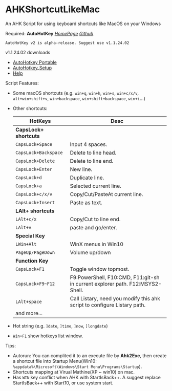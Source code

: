 # AHKShortcutLikeMac
An AHK Script for using keyboard shortcuts like MacOS on your Windows


Required: **AutoHotKey** [_HomePage_](https://www.autohotkey.com/) [_Github_](https://github.com/Lexikos/AutoHotkey_L/)
```
AutoHotKey v2 is alpha-release. Suggest use v1.1.24.02
```
v1.1.24.02 downloads
* [AutoHotkey Portable](https://www.autohotkey.com/download/1.1/AutoHotkey_1.1.24.02.zip)
* [AutoHotkey_Setup](https://www.autohotkey.com/download/1.1/AutoHotkey112401_ansi.zip)
* [Help](https://www.autohotkey.com/download/1.1/AutoHotkeyHelp.zip)

Script Features:
* Some macOS shortcuts (e.g. `win+q`, `win+h`, `win+s`, `win+c/x/v`, `alt+win+shift+v`, `win+backspace`, `win+shift+backspace`, `win+i`...)
* Other shortcuts:

	| HotKeys                 | Desc                                                                          |
	| ---                     | ---                                                                           |
	| __CapsLock+ shortcuts__ |                                                                               |
	| `CapsLock+Space`        | Input 4 spaces.                                                               |
	| `CapsLock+Backspace`    | Delete to line head.                                                          |
	| `CapsLock+Delete`       | Delete to line end.                                                           |
	| `CapsLock+Enter`        | New line.                                                                     |
	| `CapsLock+d`            | Duplicate line.                                                               |
	| `CapsLock+a`            | Selected current line.                                                        |
	| `CapsLock+c/x/v`        | Copy/Cut/PasteAt current line.                                                |
	| `CapsLock+Insert`       | Paste as text.                                                                |
	| __LAlt+ shortcuts__     |                                                                               |
	| `LAlt+c/x`              | Copy/Cut to line end.                                                         |
	| `LAlt+v`                | paste and go/enter.                                                           |
	| __Special Key__         |                                                                               |
	| `LWin+Alt`              | WinX menus in Win10                                                           |
	| `PageUp/PageDown`       | Volume up/down                                                                |
	| __Function Key__        |                                                                               |
	| `CapsLock+F1`           | Toggle window topmost.                                                        |
	| `CapsLock+F9~F12`       | F9:PowerShell, F10:CMD, F11:git-sh in current explorer path. F12:MSYS2-Shell. |
	| `LAlt+space`            | Call Listary, need you modify this ahk script to configure Listary path.      |
	| and more...             |                                                                               |

* Hot string (e.g. `]date`, `]time`, `]now`, `]longdate`)
* `Win+F1` show hotkeys list window.


Tips:
* Autorun: You can complited it to an execute file by **Ahk2Exe**, then create a shortcut file into Startup Menu(Win10: `%appdata%\Microsoft\Windows\Start Menu\Programs\Startup`).
* Shortcuts mapping at Virual Mathine(XP ~ win10) on mac.
* Has `WIN` key conflict when AHK with StartIsBack++. A suggest replace StartIsBack++ with Start10, or use system start.

